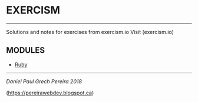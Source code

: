 # EXERCISM
---

Solutions and notes for exercises from exercism.io
Visit (exercism.io)

## MODULES

- [Ruby](https://github.com/pereiradaniel/exercism/tree/master/ruby/hello-world)

---
_*Daniel Paul Grech Pereira 2018*_

(https://pereirawebdev.blogspot.ca)
